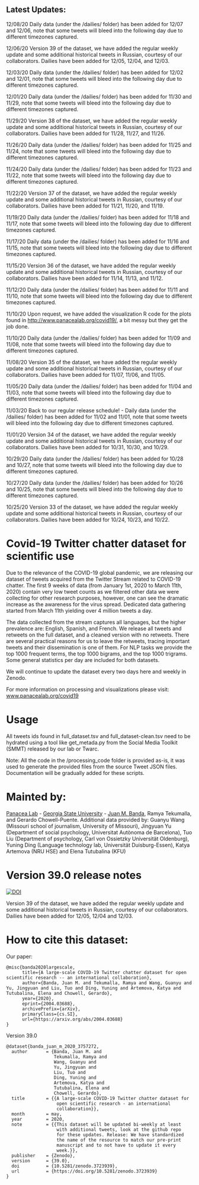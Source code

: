 ## Latest Updates:

12/08/20 Daily data (under the /dailies/ folder) has been added for 12/07 and 12/06, note that some tweets will bleed into the following day due to different timezones captured.

12/06/20 Version 39 of the dataset, we have added the regular weekly update and some additional historical tweets in Russian, courtesy of our collaborators. Dailies have been added for 12/05, 12/04, and 12/03.

12/03/20 Daily data (under the /dailies/ folder) has been added for 12/02 and 12/01, note that some tweets will bleed into the following day due to different timezones captured.

12/01/20 Daily data (under the /dailies/ folder) has been added for 11/30 and 11/29, note that some tweets will bleed into the following day due to different timezones captured.

11/29/20 Version 38 of the dataset, we have added the regular weekly update and some additional historical tweets in Russian, courtesy of our collaborators. Dailies have been added for 11/28, 11/27, and 11/26.

11/26/20 Daily data (under the /dailies/ folder) has been added for 11/25 and 11/24, note that some tweets will bleed into the following day due to different timezones captured.

11/24/20 Daily data (under the /dailies/ folder) has been added for 11/23 and 11/22, note that some tweets will bleed into the following day due to different timezones captured.

11/22/20 Version 37 of the dataset, we have added the regular weekly update and some additional historical tweets in Russian, courtesy of our collaborators. Dailies have been added for 11/21, 11/20, and 11/19.

11/19/20 Daily data (under the /dailies/ folder) has been added for 11/18 and 11/17, note that some tweets will bleed into the following day due to different timezones captured.

11/17/20 Daily data (under the /dailies/ folder) has been added for 11/16 and 11/15, note that some tweets will bleed into the following day due to different timezones captured.

11/15/20 Version 36 of the dataset, we have added the regular weekly update and some additional historical tweets in Russian, courtesy of our collaborators. Dailies have been added for 11/14, 11/13, and 11/12.

11/12/20 Daily data (under the /dailies/ folder) has been added for 11/11 and 11/10, note that some tweets will bleed into the following day due to different timezones captured.

11/10/20 Upon request, we have added the visualization R code for the plots found in http://www.panacealab.org/covid19/, a bit messy but they get the job done.

11/10/20 Daily data (under the /dailies/ folder) has been added for 11/09 and 11/08, note that some tweets will bleed into the following day due to different timezones captured.

11/08/20 Version 35 of the dataset, we have added the regular weekly update and some additional historical tweets in Russian, courtesy of our collaborators. Dailies have been added for 11/07, 11/06, and 11/05.

11/05/20 Daily data (under the /dailies/ folder) has been added for 11/04 and 11/03, note that some tweets will bleed into the following day due to different timezones captured.

11/03/20 Back to our regular release schedule! - Daily data (under the /dailies/ folder) has been added for 11/02 and 11/01, note that some tweets will bleed into the following day due to different timezones captured.

11/01/20 Version 34 of the dataset, we have added the regular weekly update and some additional historical tweets in Russian, courtesy of our collaborators. Dailies have been added for 10/31, 10/30, and 10/29.

10/29/20 Daily data (under the /dailies/ folder) has been added for 10/28 and 10/27, note that some tweets will bleed into the following day due to different timezones captured.

10/27/20 Daily data (under the /dailies/ folder) has been added for 10/26 and 10/25, note that some tweets will bleed into the following day due to different timezones captured.

10/25/20 Version 33 of the dataset, we have added the regular weekly update and some additional historical tweets in Russian, courtesy of our collaborators. Dailies have been added for 10/24, 10/23, and 10/22.

# Covid-19 Twitter chatter dataset for scientific use

Due to the relevance of the COVID-19 global pandemic, we are releasing our dataset of tweets acquired from the Twitter Stream related to COVID-19 chatter. The first 9 weeks of data (from January 1st, 2020 to March 11th, 2020) contain very low tweet counts as we filtered other data we were collecting for other research purposes, however, one can see the dramatic increase as the awareness for the virus spread. Dedicated data gathering started from March 11th yielding over 4 million tweets a day.

The data collected from the stream captures all languages, but the higher prevalence are:  English, Spanish, and French. We release all tweets and retweets on the full dataset, and a cleaned version with no retweets. There are several practical reasons for us to leave the retweets, tracing important tweets and their dissemination is one of them. For NLP tasks we provide the top 1000 frequent terms, the top 1000 bigrams, and the top 1000 trigrams. Some general statistics per day are included for both datasets.

We will continue to update the dataset every two days here and weekly in Zenodo. 

For more information on processing and visualizations please visit: www.panacealab.org/covid19

# Usage 

All tweets ids found in full_dataset.tsv and full_dataset-clean.tsv need to be hydrated using a tool like get_metada.py from the Social Media Toolkit (SMMT) released by our lab or Twarc. 

Note: All the code in the /processing_code folder is provided as-is, it was used to generate the provided files from the source Tweet JSON files. Documentation will be gradually added for these scripts. 

# Mainted by:

[Panacea Lab](www.panacealab.org) - [Georgia State University](www.gsu.edu) - [Juan M. Banda](www.jmbanda.com), Ramya Tekumalla, and Gerardo Chowell-Puente.
Additional data provided by: Guanyu Wang (Missouri school of journalism, University of Missouri), Jingyuan Yu (Department of social psychology, Universitat Autònoma de Barcelona), Tuo Liu (Department of psychology, Carl von Ossietzky Universität Oldenburg), Yuning Ding (Language technology lab, Universität Duisburg-Essen), Katya Artemova (NRU HSE) and Elena Tutubalina (KFU)

# Version 39.0 release notes

[![DOI](https://zenodo.org/badge/DOI/10.5281/zenodo.4308491.svg)](https://doi.org/10.5281/zenodo.4308491)

Version 39 of the dataset, we have added the regular weekly update and some additional historical tweets in Russian, courtesy of our collaborators. Dailies have been added for 12/05, 12/04 and 12/03.


# How to cite this dataset:

Our paper: 
```
@misc{banda2020largescale,
      title={A large-scale COVID-19 Twitter chatter dataset for open scientific research -- an international collaboration}, 
      author={Banda, Juan M. and Tekumalla, Ramya and Wang, Guanyu and Yu, Jingyuan and Liu, Tuo and Ding, Yuning and Artemova, Katya and Tutubalinа, Elena and Chowell, Gerardo},
      year={2020},
      eprint={2004.03688},
      archivePrefix={arXiv},
      primaryClass={cs.SI},
      url={https://arxiv.org/abs/2004.03688}
}

```

Version 39.0

```
@dataset{banda_juan_m_2020_3757272,
  author       = {Banda, Juan M. and
                  Tekumalla, Ramya and
                  Wang, Guanyu and
                  Yu, Jingyuan and
                  Liu, Tuo and
                  Ding, Yuning and
                  Artemova, Katya and
                  Tutubalinа, Elena and
                  Chowell, Gerardo},
  title        = {{A large-scale COVID-19 Twitter chatter dataset for 
                   open scientific research - an international
                   collaboration}},
  month        = may,
  year         = 2020,
  note         = {{This dataset will be updated bi-weekly at least 
                   with additional tweets, look at the github repo
                   for these updates. Release: We have standardized
                   the name of the resource to match our pre-print
                   manuscript and to not have to update it every
                   week.}},
  publisher    = {Zenodo},
  version      = {39.0},
  doi          = {10.5281/zenodo.3723939},
  url          = {https://doi.org/10.5281/zenodo.3723939}
}

```
